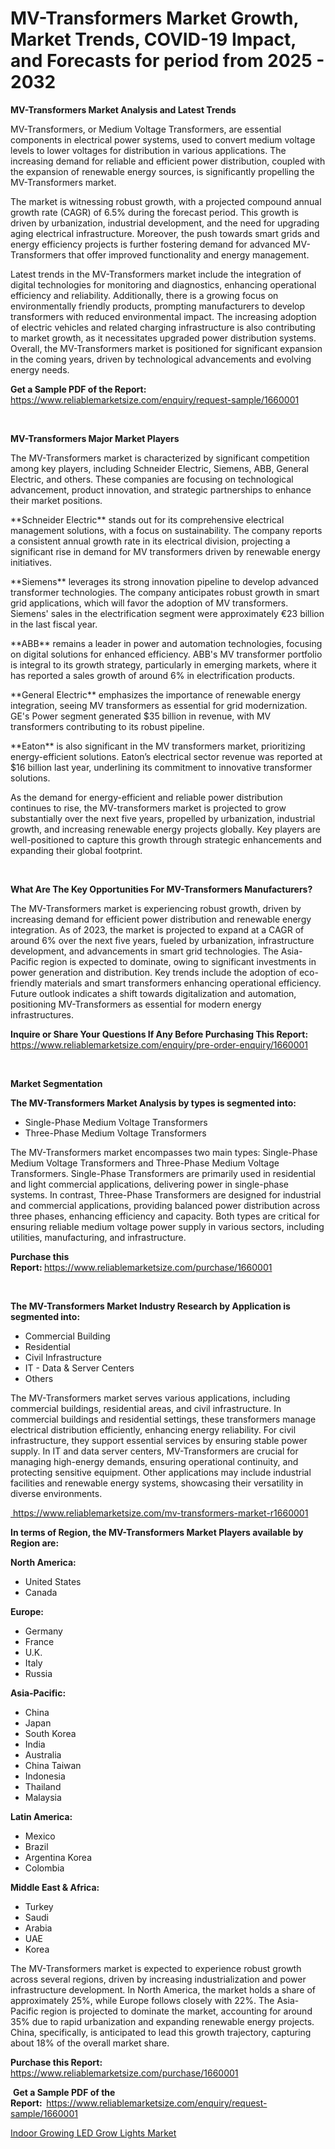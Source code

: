 <p><h1>MV-Transformers Market Growth, Market Trends, COVID-19 Impact, and Forecasts for period from 2025 - 2032</h1></p><p><strong>MV-Transformers Market Analysis and Latest Trends</strong></p>
<p><p>MV-Transformers, or Medium Voltage Transformers, are essential components in electrical power systems, used to convert medium voltage levels to lower voltages for distribution in various applications. The increasing demand for reliable and efficient power distribution, coupled with the expansion of renewable energy sources, is significantly propelling the MV-Transformers market.</p><p>The market is witnessing robust growth, with a projected compound annual growth rate (CAGR) of 6.5% during the forecast period. This growth is driven by urbanization, industrial development, and the need for upgrading aging electrical infrastructure. Moreover, the push towards smart grids and energy efficiency projects is further fostering demand for advanced MV-Transformers that offer improved functionality and energy management.</p><p>Latest trends in the MV-Transformers market include the integration of digital technologies for monitoring and diagnostics, enhancing operational efficiency and reliability. Additionally, there is a growing focus on environmentally friendly products, prompting manufacturers to develop transformers with reduced environmental impact. The increasing adoption of electric vehicles and related charging infrastructure is also contributing to market growth, as it necessitates upgraded power distribution systems. Overall, the MV-Transformers market is positioned for significant expansion in the coming years, driven by technological advancements and evolving energy needs.</p></p>
<p><strong>Get a Sample PDF of the Report:&nbsp;</strong> <a href="https://www.reliablemarketsize.com/enquiry/request-sample/1660001?utm_campaign=1911&utm_medium=2&utm_source=Github&utm_content=ia&utm_term=17012025&utm_id=mv-transformers">https://www.reliablemarketsize.com/enquiry/request-sample/1660001</a></p>
<p>&nbsp;</p>
<p><strong>MV-Transformers Major Market Players</strong></p>
<p><p>The MV-Transformers market is characterized by significant competition among key players, including Schneider Electric, Siemens, ABB, General Electric, and others. These companies are focusing on technological advancement, product innovation, and strategic partnerships to enhance their market positions.</p><p>**Schneider Electric** stands out for its comprehensive electrical management solutions, with a focus on sustainability. The company reports a consistent annual growth rate in its electrical division, projecting a significant rise in demand for MV transformers driven by renewable energy initiatives.</p><p>**Siemens** leverages its strong innovation pipeline to develop advanced transformer technologies. The company anticipates robust growth in smart grid applications, which will favor the adoption of MV transformers. Siemens' sales in the electrification segment were approximately €23 billion in the last fiscal year.</p><p>**ABB** remains a leader in power and automation technologies, focusing on digital solutions for enhanced efficiency. ABB's MV transformer portfolio is integral to its growth strategy, particularly in emerging markets, where it has reported a sales growth of around 6% in electrification products.</p><p>**General Electric** emphasizes the importance of renewable energy integration, seeing MV transformers as essential for grid modernization. GE's Power segment generated $35 billion in revenue, with MV transformers contributing to its robust pipeline.</p><p>**Eaton** is also significant in the MV transformers market, prioritizing energy-efficient solutions. Eaton’s electrical sector revenue was reported at $16 billion last year, underlining its commitment to innovative transformer solutions.</p><p>As the demand for energy-efficient and reliable power distribution continues to rise, the MV-transformers market is projected to grow substantially over the next five years, propelled by urbanization, industrial growth, and increasing renewable energy projects globally. Key players are well-positioned to capture this growth through strategic enhancements and expanding their global footprint.</p></p>
<p>&nbsp;</p>
<p><strong>What Are The Key Opportunities For MV-Transformers Manufacturers?</strong></p>
<p><p>The MV-Transformers market is experiencing robust growth, driven by increasing demand for efficient power distribution and renewable energy integration. As of 2023, the market is projected to expand at a CAGR of around 6% over the next five years, fueled by urbanization, infrastructure development, and advancements in smart grid technologies. The Asia-Pacific region is expected to dominate, owing to significant investments in power generation and distribution. Key trends include the adoption of eco-friendly materials and smart transformers enhancing operational efficiency. Future outlook indicates a shift towards digitalization and automation, positioning MV-Transformers as essential for modern energy infrastructures.</p></p>
<p><strong>Inquire or Share Your Questions If Any Before Purchasing This Report:</strong> <a href="https://www.reliablemarketsize.com/enquiry/pre-order-enquiry/1660001?utm_campaign=1911&utm_medium=2&utm_source=Github&utm_content=ia&utm_term=17012025&utm_id=mv-transformers">https://www.reliablemarketsize.com/enquiry/pre-order-enquiry/1660001</a></p>
<p>&nbsp;</p>
<p><strong>Market Segmentation</strong></p>
<p><strong>The MV-Transformers Market Analysis by types is segmented into:</strong></p>
<p><ul><li>Single-Phase Medium Voltage Transformers</li><li>Three-Phase Medium Voltage Transformers</li></ul></p>
<p><p>The MV-Transformers market encompasses two main types: Single-Phase Medium Voltage Transformers and Three-Phase Medium Voltage Transformers. Single-Phase Transformers are primarily used in residential and light commercial applications, delivering power in single-phase systems. In contrast, Three-Phase Transformers are designed for industrial and commercial applications, providing balanced power distribution across three phases, enhancing efficiency and capacity. Both types are critical for ensuring reliable medium voltage power supply in various sectors, including utilities, manufacturing, and infrastructure.</p></p>
<p><strong>Purchase this Report:&nbsp;</strong><a href="https://www.reliablemarketsize.com/purchase/1660001?utm_campaign=1911&utm_medium=2&utm_source=Github&utm_content=ia&utm_term=17012025&utm_id=mv-transformers">https://www.reliablemarketsize.com/purchase/1660001</a></p>
<p>&nbsp;</p>
<p><strong>The MV-Transformers Market Industry Research by Application is segmented into:</strong></p>
<p><ul><li>Commercial Building</li><li>Residential</li><li>Civil Infrastructure</li><li>IT - Data & Server Centers</li><li>Others</li></ul></p>
<p><p>The MV-Transformers market serves various applications, including commercial buildings, residential areas, and civil infrastructure. In commercial buildings and residential settings, these transformers manage electrical distribution efficiently, enhancing energy reliability. For civil infrastructure, they support essential services by ensuring stable power supply. In IT and data server centers, MV-Transformers are crucial for managing high-energy demands, ensuring operational continuity, and protecting sensitive equipment. Other applications may include industrial facilities and renewable energy systems, showcasing their versatility in diverse environments.</p></p>
<p><a href="https://www.reliablemarketsize.com/mv-transformers-market-r1660001?utm_campaign=1911&utm_medium=2&utm_source=Github&utm_content=ia&utm_term=17012025&utm_id=mv-transformers">&nbsp;https://www.reliablemarketsize.com/mv-transformers-market-r1660001</a></p>
<p><strong>In terms of Region, the MV-Transformers Market Players available by Region are:</strong></p>
<p>
    <p> <strong> North America: </strong>
        <ul>
            <li>United States</li>
            <li>Canada</li>
        </ul>
        </p> 
    <p> <strong> Europe: </strong>
        <ul>
            <li>Germany</li>
            <li>France</li>
            <li>U.K.</li>
            <li>Italy</li>
            <li>Russia</li>
        </ul>
        </p> 
    <p> <strong> Asia-Pacific: </strong>
        <ul>
            <li>China</li>
            <li>Japan</li>
            <li>South Korea</li>
            <li>India</li>
            <li>Australia</li>
            <li>China Taiwan</li>
            <li>Indonesia</li>
            <li>Thailand</li>
            <li>Malaysia</li>
        </ul>
        </p> 
    <p> <strong> Latin America: </strong>
        <ul>
            <li>Mexico</li>
            <li>Brazil</li>
            <li>Argentina Korea</li>
            <li>Colombia</li>
        </ul>
        </p> 
    <p> <strong> Middle East & Africa: </strong>
        <ul>
            <li>Turkey</li>
            <li>Saudi</li>
            <li>Arabia</li>
            <li>UAE</li>
            <li>Korea</li>
        </ul>
    </p>
    </p>
<p><p>The MV-Transformers market is expected to experience robust growth across several regions, driven by increasing industrialization and power infrastructure development. In North America, the market holds a share of approximately 25%, while Europe follows closely with 22%. The Asia-Pacific region is projected to dominate the market, accounting for around 35% due to rapid urbanization and expanding renewable energy projects. China, specifically, is anticipated to lead this growth trajectory, capturing about 18% of the overall market share.</p></p>
<p><strong>Purchase this Report: </strong><a href="https://www.reliablemarketsize.com/purchase/1660001?utm_campaign=1911&utm_medium=2&utm_source=Github&utm_content=ia&utm_term=17012025&utm_id=mv-transformers">https://www.reliablemarketsize.com/purchase/1660001</a></p>
<p>&nbsp;<strong>Get a Sample PDF of the Report:&nbsp;&nbsp;</strong><a href="https://www.reliablemarketsize.com/enquiry/request-sample/1660001?utm_campaign=1911&utm_medium=2&utm_source=Github&utm_content=ia&utm_term=17012025&utm_id=mv-transformers">https://www.reliablemarketsize.com/enquiry/request-sample/1660001</a></p>
<p><strong></strong></p>
<p><p><a href="https://github.com/gulaimolin/Market-Research-Report-List-7/blob/main/indoor-growing-led-grow-lights-market.md?utm_campaign=1911&utm_medium=2&utm_source=Github&utm_content=ia&utm_term=17012025&utm_id=mv-transformers">Indoor Growing LED Grow Lights Market</a></p></p>